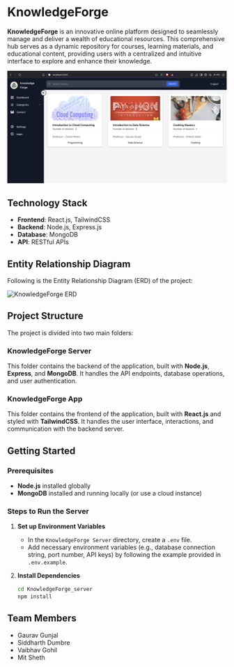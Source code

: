 # KnowledgeForge

**KnowledgeForge** is an innovative online platform designed to seamlessly manage and deliver a wealth of educational resources. This comprehensive hub serves as a dynamic repository for courses, learning materials, and educational content, providing users with a centralized and intuitive interface to explore and enhance their knowledge.

![KnowledgeForge Sitw](assets/site.png)

## Technology Stack

- **Frontend**: React.js, TailwindCSS  
- **Backend**: Node.js, Express.js  
- **Database**: MongoDB  
- **API**: RESTful APIs

## Entity Relationship Diagram

Following is the Entity Relationship Diagram (ERD) of the project:

![KnowledgeForge ERD](DDD/KnowledgeForge.jpeg)

## Project Structure

The project is divided into two main folders:

### KnowledgeForge Server

This folder contains the backend of the application, built with **Node.js**, **Express**, and **MongoDB**. It handles the API endpoints, database operations, and user authentication.

### KnowledgeForge App

This folder contains the frontend of the application, built with **React.js** and styled with **TailwindCSS**. It handles the user interface, interactions, and communication with the backend server.

## Getting Started

### Prerequisites

- **Node.js** installed globally
- **MongoDB** installed and running locally (or use a cloud instance)

### Steps to Run the Server

1. **Set up Environment Variables**

   - In the `KnowledgeForge Server` directory, create a `.env` file.
   - Add necessary environment variables (e.g., database connection string, port number, API keys) by following the example provided in `.env.example`.

2. **Install Dependencies**

   ```bash
   cd KnowledgeForge_server
   npm install

## Team Members

- Gaurav Gunjal  
- Siddharth Dumbre  
- Vaibhav Gohil  
- Mit Sheth
